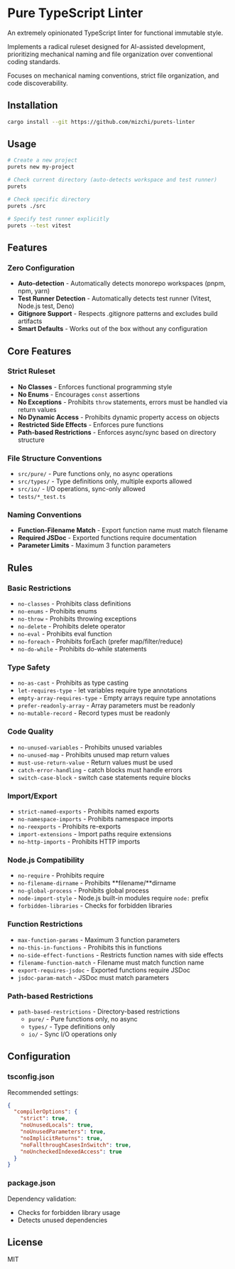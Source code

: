 # Pure TypeScript Linter

An extremely opinionated TypeScript linter for functional immutable style.

Implements a radical ruleset designed for AI-assisted development, prioritizing mechanical naming and file organization over conventional coding standards.

Focuses on mechanical naming conventions, strict file organization, and code discoverability.

## Installation

```bash
cargo install --git https://github.com/mizchi/purets-linter
```

## Usage

```bash
# Create a new project
purets new my-project

# Check current directory (auto-detects workspace and test runner)
purets

# Check specific directory
purets ./src

# Specify test runner explicitly
purets --test vitest
```

## Features

### Zero Configuration

- **Auto-detection** - Automatically detects monorepo workspaces (pnpm, npm, yarn)
- **Test Runner Detection** - Automatically detects test runner (Vitest, Node.js test, Deno)
- **Gitignore Support** - Respects .gitignore patterns and excludes build artifacts
- **Smart Defaults** - Works out of the box without any configuration

## Core Features

### Strict Ruleset

- **No Classes** - Enforces functional programming style
- **No Enums** - Encourages `const` assertions
- **No Exceptions** - Prohibits `throw` statements, errors must be handled via return values
- **No Dynamic Access** - Prohibits dynamic property access on objects
- **Restricted Side Effects** - Enforces pure functions
- **Path-based Restrictions** - Enforces async/sync based on directory structure

### File Structure Conventions

- `src/pure/` - Pure functions only, no async operations
- `src/types/` - Type definitions only, multiple exports allowed
- `src/io/` - I/O operations, sync-only allowed
- `tests/*_test.ts`

### Naming Conventions

- **Function-Filename Match** - Export function name must match filename
- **Required JSDoc** - Exported functions require documentation
- **Parameter Limits** - Maximum 3 function parameters

## Rules

### Basic Restrictions

- `no-classes` - Prohibits class definitions
- `no-enums` - Prohibits enums
- `no-throw` - Prohibits throwing exceptions
- `no-delete` - Prohibits delete operator
- `no-eval` - Prohibits eval function
- `no-foreach` - Prohibits forEach (prefer map/filter/reduce)
- `no-do-while` - Prohibits do-while statements

### Type Safety

- `no-as-cast` - Prohibits as type casting
- `let-requires-type` - let variables require type annotations
- `empty-array-requires-type` - Empty arrays require type annotations
- `prefer-readonly-array` - Array parameters must be readonly
- `no-mutable-record` - Record types must be readonly

### Code Quality

- `no-unused-variables` - Prohibits unused variables
- `no-unused-map` - Prohibits unused map return values
- `must-use-return-value` - Return values must be used
- `catch-error-handling` - catch blocks must handle errors
- `switch-case-block` - switch case statements require blocks

### Import/Export

- `strict-named-exports` - Prohibits named exports
- `no-namespace-imports` - Prohibits namespace imports
- `no-reexports` - Prohibits re-exports
- `import-extensions` - Import paths require extensions
- `no-http-imports` - Prohibits HTTP imports

### Node.js Compatibility

- `no-require` - Prohibits require
- `no-filename-dirname` - Prohibits **filename/**dirname
- `no-global-process` - Prohibits global process
- `node-import-style` - Node.js built-in modules require `node:` prefix
- `forbidden-libraries` - Checks for forbidden libraries

### Function Restrictions

- `max-function-params` - Maximum 3 function parameters
- `no-this-in-functions` - Prohibits this in functions
- `no-side-effect-functions` - Restricts function names with side effects
- `filename-function-match` - Filename must match function name
- `export-requires-jsdoc` - Exported functions require JSDoc
- `jsdoc-param-match` - JSDoc must match parameters

### Path-based Restrictions

- `path-based-restrictions` - Directory-based restrictions
  - `pure/` - Pure functions only, no async
  - `types/` - Type definitions only
  - `io/` - Sync I/O operations only

## Configuration

### tsconfig.json

Recommended settings:

```json
{
  "compilerOptions": {
    "strict": true,
    "noUnusedLocals": true,
    "noUnusedParameters": true,
    "noImplicitReturns": true,
    "noFallthroughCasesInSwitch": true,
    "noUncheckedIndexedAccess": true
  }
}
```

### package.json

Dependency validation:

- Checks for forbidden library usage
- Detects unused dependencies

## License

MIT
